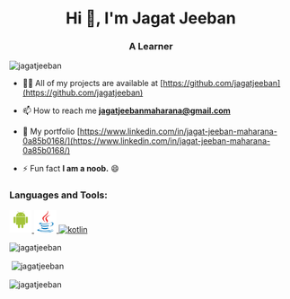 <h1 align="center">Hi 👋, I'm Jagat Jeeban</h1>
<h3 align="center">A Learner</h3>

<p align="left"> <img src="https://komarev.com/ghpvc/?username=jagatjeeban&label=Profile%20views&color=0e75b6&style=flat" alt="jagatjeeban" /> </p>

- 👨‍💻 All of my projects are available at [https://github.com/jagatjeeban](https://github.com/jagatjeeban)

- 📫 How to reach me **jagatjeebanmaharana@gmail.com**

- 📄 My portfolio [https://www.linkedin.com/in/jagat-jeeban-maharana-0a85b0168/](https://www.linkedin.com/in/jagat-jeeban-maharana-0a85b0168/)

- ⚡ Fun fact **I am a noob.** 😄


<h3 align="left">Languages and Tools:</h3>
<p align="left"> <a href="https://developer.android.com" target="_blank"> <img src="https://raw.githubusercontent.com/devicons/devicon/master/icons/android/android-original-wordmark.svg" alt="android" width="40" height="40"/> </a> <a href="https://www.java.com" target="_blank"> <img src="https://raw.githubusercontent.com/devicons/devicon/master/icons/java/java-original.svg" alt="java" width="40" height="40"/> </a> <a href="https://kotlinlang.org" target="_blank"> <img src="https://www.vectorlogo.zone/logos/kotlinlang/kotlinlang-icon.svg" alt="kotlin" width="40" height="40"/> </a> </p>

<p><img align="center" src="https://github-readme-stats.vercel.app/api/top-langs?username=jagatjeeban&show_icons=true&locale=en&layout=compact" alt="jagatjeeban" /></p>

<p>&nbsp;<img align="center" src="https://github-readme-stats.vercel.app/api?username=jagatjeeban&show_icons=true&locale=en" alt="jagatjeeban" /></p>

<p><img align="center" src="https://github-readme-streak-stats.herokuapp.com/?user=jagatjeeban&" alt="jagatjeeban" /></p>

